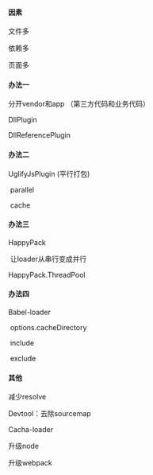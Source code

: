 #### 因素

文件多

依赖多

页面多



#### 办法一

分开vendor和app （第三方代码和业务代码）

DllPlugin

DllReferencePlugin



#### 办法二

UglifyJsPlugin (平行打包)

​	parallel

​	cache



#### 办法三

HappyPack

​	让loader从串行变成并行

HappyPack.ThreadPool



#### 办法四

Babel-loader

​	options.cacheDirectory

​	include

​	exclude



#### 其他

减少resolve

Devtool：去除sourcemap

Cacha-loader

升级node

升级webpack

​	